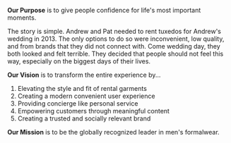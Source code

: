 **Our Purpose** is to give people confidence for life's most important moments.

The story is simple. Andrew and Pat needed to rent tuxedos for Andrew's wedding in 2013. The only options to do so were inconvenient, low quality, and from brands that they did not connect with. Come wedding day, they both looked and felt terrible. They decided that people should not feel this way, especially on the biggest days of their lives.

**Our Vision** is to transform the entire experience by...

1. Elevating the style and fit of rental garments
2. Creating a modern convenient user experience
3. Providing concierge like personal service
4. Empowering customers through meaningful content
5. Creating a trusted and socially relevant brand


**Our Mission** is to be the globally recognized leader in men's formalwear.

